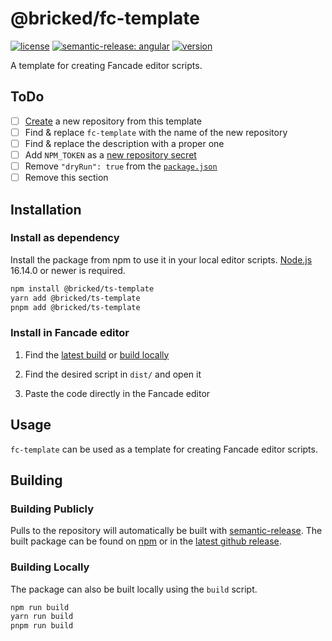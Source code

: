 # @bricked/fc-template

[![license](https://custom-icon-badges.demolab.com/github/license/brycked/fc-template?logo=law)](LICENSE.md)
[![semantic-release: angular](https://img.shields.io/badge/semantic--release-angular-e10079?logo=semantic-release)](https://github.com/semantic-release/semantic-release)
[![version](https://img.shields.io/npm/v/@bricked/fc-template?color=crimson&logo=npm)](https://www.npmjs.com/package/@bricked/fc-template)

A template for creating Fancade editor scripts.

## ToDo

- [ ] [Create](https://github.com/brycked/fc-template/generate) a new repository from this template
- [ ] Find & replace `fc-template` with the name of the new repository
- [ ] Find & replace the description with a proper one
- [ ] Add `NPM_TOKEN` as a [new repository secret](https://github.com/brycked/fc-template/settings/secrets/actions/new)
- [ ] Remove `"dryRun": true` from the [`package.json`](./package.json)
- [ ] Remove this section

## Installation

### Install as dependency

Install the package from npm to use it in your local editor scripts.
[Node.js](https://nodejs.org/) 16.14.0 or newer is required.

```sh
npm install @bricked/ts-template
yarn add @bricked/ts-template
pnpm add @bricked/ts-template
```

### Install in Fancade editor

1. Find the [latest build](#building-publicly) or [build locally](#building-locally)

2. Find the desired script in `dist/` and open it

3. Paste the code directly in the Fancade editor

## Usage

`fc-template` can be used as a template for creating Fancade editor scripts.

## Building

### Building Publicly

Pulls to the repository will automatically be built with [semantic-release](https://github.com/semantic-release/npm).
The built package can be found on [npm](https://www.npmjs.com/package/@bricked/fc-template?activeTab=code) or in the
[latest github release](https://github.com/brycked/fc-template/releases/latest).

### Building Locally

The package can also be built locally using the `build` script.

```sh
npm run build
yarn run build
pnpm run build
```
